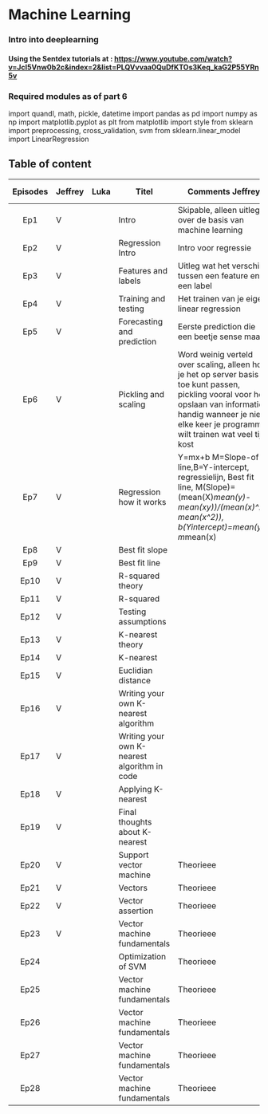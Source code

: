 # Machine Learning
### Intro into deeplearning

#### Using the Sentdex tutorials at : https://www.youtube.com/watch?v=JcI5Vnw0b2c&index=2&list=PLQVvvaa0QuDfKTOs3Keq_kaG2P55YRn5v

### Required modules as of part 6
import quandl, math, pickle, datetime
import pandas as pd
import numpy as np
import matplotlib.pyplot as plt
from matplotlib import style
from sklearn import preprocessing, cross_validation, svm
from sklearn.linear_model import LinearRegression


## Table of content
| Episodes |  Jeffrey | Luka |Titel|Comments Jeffrey|Comments Luka|
|:--------:|----------|------|------|--------------------------------|--------|
| Ep1      | V        |      |Intro|Skipable, alleen uitleg over de basis van machine learning||
| Ep2      | V        |      |Regression Intro|Intro voor regressie||
| Ep3      | V        |      |Features and labels|Uitleg wat het verschil is tussen een feature en een label||
| Ep4      | V        |      |Training and testing|Het trainen van je eigen linear regression||
| Ep5      | V        |      |Forecasting and prediction|Eerste prediction die een beetje sense maakt||
| Ep6      | V        |      |Pickling and scaling|Word weinig verteld over scaling, alleen hoe je het op server basis toe kunt passen, pickling vooral voor het opslaan van informatie, handig wanneer je niet elke keer je programma wilt trainen wat veel tijd kost||
| Ep7      | V         |      |Regression how it works|Y=mx+b M=Slope-of-line,B=Y-intercept, regressielijn, Best fit line, M(Slope)=(mean(X)*mean(y)-mean(xy))/(mean(x)^2-mean(x^2)), b(Yintercept)=mean(y)-m*mean(x)||
| Ep8      | V         |      |Best fit slope|||
| Ep9      | V         |      |Best fit line|||
| Ep10      | V         |      |R-squared theory|||
| Ep11      | V         |      |R-squared|||
| Ep12      | V         |      |Testing assumptions|||
| Ep13      | V         |      |K-nearest theory|||
| Ep14      | V         |      |K-nearest|||
| Ep15      | V         |      |Euclidian distance|||
| Ep16      | V         |      |Writing your own K-nearest algorithm|||
| Ep17      | V         |      |Writing your own K-nearest algorithm in code|||
| Ep18      | V         |      |Applying K-nearest|||
| Ep19      | V         |      |Final thoughts about K-nearest|||
| Ep20      | V         |      |Support vector machine|Theorieee||
| Ep21      | V         |      |Vectors|Theorieee||
| Ep22      | V         |      |Vector assertion|Theorieee||
| Ep23      | V         |      |Vector machine fundamentals|Theorieee||
| Ep24      |          |      |Optimization of SVM|Theorieee||
| Ep25      |          |      |Vector machine fundamentals|Theorieee||
| Ep26      |          |      |Vector machine fundamentals|Theorieee||
| Ep27      |          |      |Vector machine fundamentals|Theorieee||
| Ep28      |          |      |Vector machine fundamentals|Theorieee||


